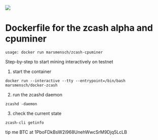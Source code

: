 [![](https://images.microbadger.com/badges/version/marsmensch/docker-zcash.svg)](http://microbadger.com/images/marsmensch/docker-zcash "Get your own version badge on microbadger.com")

# Dockerfile for the zcash alpha and cpuminer

```
usage: docker run marsmensch/zcash-cpuminer
```

Step-by-step to start mining interactively on testnet

1) start the container
```
docker run --interactive --tty --entrypoint=/bin/bash marsmensch/docker-zcash
```

2) run the zcashd daemon 
```
zcashd -daemon
```

3) check the current state
```
zcash-cli getinfo
```
tip me BTC at 1PboFDkBsW2i968UnehWwcSrM9Djq5LcLB
